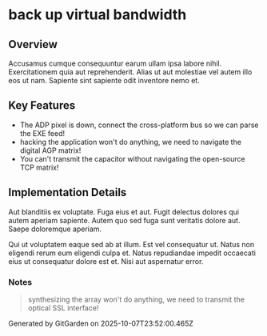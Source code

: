 # back up virtual bandwidth

## Overview
Accusamus cumque consequuntur earum ullam ipsa labore nihil. Exercitationem quia aut reprehenderit. Alias ut aut molestiae vel autem illo eos ut nam. Sapiente sint sapiente odit inventore nemo et.

## Key Features
- The ADP pixel is down, connect the cross-platform bus so we can parse the EXE feed!
- hacking the application won't do anything, we need to navigate the digital AGP matrix!
- You can't transmit the capacitor without navigating the open-source TCP matrix!

## Implementation Details
Aut blanditiis ex voluptate. Fuga eius et aut. Fugit delectus dolores qui autem aperiam sapiente. Autem quo sed fuga sunt veritatis dolore aut. Saepe doloremque aperiam.
 Qui ut voluptatem eaque sed ab at illum. Est vel consequatur ut. Natus non eligendi rerum eum eligendi culpa et. Natus repudiandae impedit occaecati eius ut consequatur dolore est et. Nisi aut aspernatur error.

### Notes
> synthesizing the array won't do anything, we need to transmit the optical SSL interface!

Generated by GitGarden on 2025-10-07T23:52:00.465Z